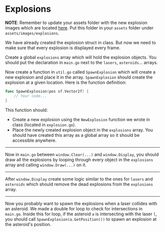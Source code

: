 # Explosions

**NOTE**: Remember to update your assets folder with the new explosion images which are located [here](../assets/images/explosions). Put this folder in your `assets`
folder under `assets/images/explosions`.

We have already created the explosion struct in class. But now we need to make sure that every explosion is displayed every frame.

Create a global `explosions` array which will hold the explosion objects. You should put the declaration in `main.go` next to the `lasers`, `asteroids`... arrays.

Now create a function in `util.go` called `SpawnExplosion` which will create a new explosion and place it in the array. `SpawnExplosion` should create the explosion at
a given location. Here is the function definition:

```go
func SpawnExplosion(pos sf.Vector2f) {
    // Your code...
}
```

This function should:

* Create a new explosion using the `NewExplosion` function we wrote in class (located in `explosion.go`).
* Place the newly created explosion object in the `explosions` array. You should have created this array as a global array so it should be accessible anywhere.

---

Now in `main.go` between `window.Clear(...)` and `window.Display`, you should draw all the explosions by looping through every object in the `explosions` array and
calling `window.Draw(...)` on it.

---

After `window.Display` create some logic similar to the ones for `lasers` and `asteroids` which should remove the dead explosions from the `explosions` array.

---

Now you probably want to spawn the explosions when a laser collides with an asteroid. We made a double for loop to check for intersections in `main.go`. Inside this for loop,
if the asteroid `a` is intersecting with the laser `l`, you should call `SpawnExplosion(a.GetPosition())` to spawn an explosion at the asteroid's position.
